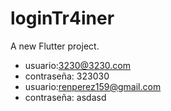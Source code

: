 # loginTr4iner

A new Flutter project.

- usuario:3230@3230.com
- contraseña: 323030
- usuario:renperez159@gmail.com
- contraseña: asdasd

